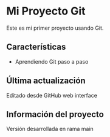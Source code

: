 # Mi Proyecto Git

Este es mi primer proyecto usando Git.
## Características
- Aprendiendo Git paso a paso
## Última actualización
Editado desde GitHub web interface
## Información del proyecto
Versión desarrollada en rama main